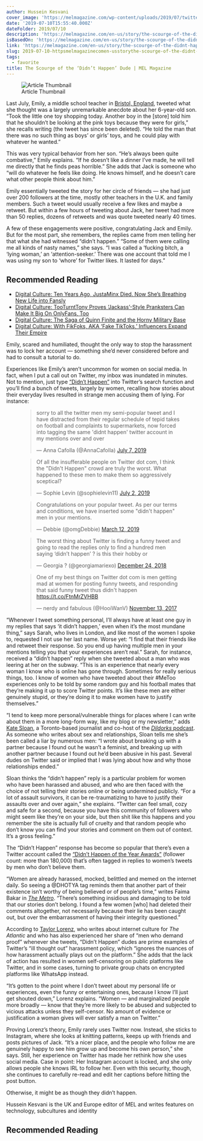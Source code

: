 ```yaml
---
author: Hussein Kesvani
cover_image: 'https://melmagazine.com/wp-content/uploads/2019/07/twitterguys.jpg'
date: '2019-07-10T15:55:40.000Z'
dateFolder: 2019/07/10
description: 'https://melmagazine.com/en-us/story/the-scourge-of-the-didnt-happen-dude'
isBasedOn: 'https://melmagazine.com/en-us/story/the-scourge-of-the-didnt-happen-dude'
link: 'https://melmagazine.com/en-us/story/the-scourge-of-the-didnt-happen-dude'
slug: 2019-07-10-httpsmelmagazinecomen-usstorythe-scourge-of-the-didnt-happen-dude
tags:
  - favorite
title: The Scourge of the ‘Didn’t Happen’ Dude | MEL Magazine
---
```

<figure><img alt="Article Thumbnail" data-loaded="loaded" data-src="https://melmagazine.com/wp-content/uploads/2019/07/twitterguys.jpg" src="https://melmagazine.com/wp-content/uploads/2019/07/twitterguys.jpg"/><figcaption>Article Thumbnail</figcaption></figure>
<p>Last July, Emily, a middle school teacher in <a href="https://en.wikipedia.org/wiki/Bristol">Bristol, England</a>, tweeted what she thought was a largely unremarkable anecdote about her 6-year-old son. “Took the little one toy shopping today. Another boy in the [store] told him that he shouldn’t be looking at the pink toys because they were for girls,” she recalls writing (the tweet has since been deleted). “He told the man that there was no such thing as boys’ or girls’ toys, and he could play with whatever he wanted.”</p>
<p>This was very typical behavior from her son. “He’s always been quite combative,” Emily explains. “If he doesn’t like a dinner I’ve made, he will tell me directly that he finds peas horrible.” She adds that Jack is someone who “will do whatever he feels like doing. He knows himself, and he doesn’t care what other people think about him.”</p>
<p>Emily essentially tweeted the story for her circle of friends — she had just over 200 followers at the time, mostly other teachers in the U.K. and family members. Such a tweet would usually receive a few likes and maybe a retweet. But within a few hours of tweeting about Jack, her tweet had more than 50 replies, dozens of retweets and was quote tweeted nearly 40 times.</p>
<p>A few of these engagements were positive, congratulating Jack and Emily. But for the most part, she remembers, the replies came from men telling her that what she had witnessed “didn’t happen.” “Some of them were calling me all kinds of nasty names,” she says. “I was called a ‘fucking bitch, a ‘lying woman,’ an ‘attention-seeker.’ There was one account that told me I was using my son to ‘whore’ for Twitter likes. It lasted for days.”</p>
<h2> Recommended Reading </h2>
<ul> <li> <a href="https://melmagazine.com/en-us/story/justaminx-nsfw">  Digital Culture:  Ten Years Ago, JustaMinx Died. Now She’s Breathing New Life into Fansly </a> </li> <li> <a href="https://melmagazine.com/en-us/story/tooturnttony-onlyfans">  Digital Culture:  TooTurntTony Proves ‘Jackass’-Style Pranksters Can Make It Big On OnlyFans, Too </a> </li> <li> <a href="https://melmagazine.com/en-us/story/quinn-finite-fort-bragg-onlyfans-porn">  Digital Culture:  The Saga of Quinn Finite and the Horny Military Base </a> </li> <li> <a href="https://melmagazine.com/en-us/story/fikfok-fake-tiktok-influencers">  Digital Culture:  With FikFoks, AKA ‘Fake TikToks,’ Influencers Expand Their Empire </a> </li> </ul>
<p>Emily, scared and humiliated, thought the only way to stop the harassment was to lock her account — something she’d never considered before and had to consult a tutorial to do.</p>
<p>Experiences like Emily’s aren’t uncommon for women on social media. In fact, when I put a call out on Twitter, my inbox was inundated in minutes. Not to mention, just type <a href="https://twitter.com/sophielevin11/status/1146120295784177664">“Didn’t Happen”</a> into Twitter’s search function and you’ll find a bunch of tweets, largely by women, recalling how stories about their everyday lives resulted in strange men accusing them of lying. For instance:</p>
<figure><blockquote data-dnt="true" data-width="550"><p>sorry to all the twitter men my semi-popular tweet and I have distracted from their regular schedule of tepid takes on football and complaints to supermarkets, now forced into tagging the same 'didnt happen' twitter account in my mentions over and over</p><p>— Anna Cafolla (@AnnaCafolla) <a href="https://twitter.com/AnnaCafolla/status/1147876263807389697?ref_src=twsrc%5Etfw">July 7, 2019</a></p></blockquote></figure>
<figure><blockquote data-dnt="true" data-width="550"><p>Of all the insufferable people on Twitter dot com, I think the "Didn't Happen" crowd are truly the worst. What happened to these men to make them so aggressively sceptical?</p><p>— Sophie Levin (@sophielevin11) <a href="https://twitter.com/sophielevin11/status/1146120295784177664?ref_src=twsrc%5Etfw">July 2, 2019</a></p></blockquote></figure>
<figure><blockquote data-dnt="true" data-width="550"><p>Congratulations on your popular tweet. As per our terms and conditions, we have inserted some "didn't happen" men in your mentions.</p><p>— Debbie (@omgDebbie) <a href="https://twitter.com/omgDebbie/status/1105424517613215744?ref_src=twsrc%5Etfw">March 12, 2019</a></p></blockquote></figure>
<figure><blockquote data-dnt="true" data-width="550"><p>The worst thing about Twitter is finding a funny tweet and going to read the replies only to find a hundred men saying ‘didn’t happen’ ? is this their hobby or</p><p>— Georgia ? (@georgiamariexo) <a href="https://twitter.com/georgiamariexo/status/1077291797922099200?ref_src=twsrc%5Etfw">December 24, 2018</a></p></blockquote></figure>
<figure><blockquote data-dnt="true" data-width="550"><p>One of my best things on Twitter dot com is men getting mad at women for posting funny tweets, and responding that said funny tweet thus didn't happen <a href="https://t.co/FtnMrZVHBB">https://t.co/FtnMrZVHBB</a></p><p>— nerdy and fabulous (@HooiWanV) <a href="https://twitter.com/HooiWanV/status/930059045171494912?ref_src=twsrc%5Etfw">November 13, 2017</a></p></blockquote></figure>
<p>“Whenever I tweet something personal, I’ll always have at least one guy in my replies that says ‘it didn’t happen,’ even when it’s the most mundane thing,” says Sarah, who lives in London, and like most of the women I spoke to, requested I not use her last name. Worse yet: “I find that their friends like and retweet their response. So you end up having multiple men in your mentions telling you that your experiences aren’t real.” Sarah, for instance, received a “didn’t happen” reply when she tweeted about a man who was leering at her on the subway. “This is an experience that nearly every woman I know who is online has gone through. Sometimes for really serious things, too. I know of women who have tweeted about their #MeToo experiences only to be told by some random guy and his football mates that they’re making it up to score Twitter points. It’s like these men are either genuinely stupid, or they’re doing it to make women have to justify themselves.”</p>
<p>“I tend to keep more personal/vulnerable things for places where I can write about them in a more long-form way, like my blog or my newsletter,” adds <a href="https://twitter.com/girly_juice?lang=en">Kate Sloan</a>, a Toronto-based journalist and co-host of the <a href="https://thedildorks.wordpress.com/"><i>Dildorks</i> podcast</a>. As someone who writes about sex and relationships, Sloan tells me she’s been called a liar by numerous men: “I wrote about breaking up with a partner because I found out he wasn’t a feminist, and breaking up with another partner because I found out he’d been abusive in his past. Several dudes on Twitter said or implied that I was lying about how and why those relationships ended.”</p>
<p>Sloan thinks the “didn’t happen” reply is a particular problem for women who have been harassed and abused, and who are then faced with the choice of not telling their stories online or being undermined publicly. “For a lot of assault survivors, it can be re-traumatizing to have to justify their assaults over and over again,” she explains. “Twitter can feel small, cozy and safe for a second, because you have this community of followers who might seem like they’re on your side, but then shit like this happens and you remember the site is actually full of cruelty and that random people who don’t know you can find your stories and comment on them out of context. It’s a gross feeling.”</p>
<p>The “Didn’t Happen” response has become so popular that there’s even a Twitter account called the <a href="https://twitter.com/_dhotya?lang=en">“Didn’t Happen of the Year Awards”</a> (follower count: more than 180,000) that’s often tagged in replies to women’s tweets by men who don’t believe them.</p>
<p>“Women are already harassed, mocked, belittled and memed on the internet daily. So seeing a @DHOTYA tag reminds them that another part of their existence isn’t worthy of being believed or of people’s time,” writes Faima Bakar in <a href="https://metro.co.uk/2019/03/11/why-do-men-keep-nominating-women-for-the-didnt-happen-of-the-year-awards-for-very-mundane-things-8770843/"><i>The Metro</i></a>. “There’s something insidious and damaging to be told that our stories don’t belong. I found a few women [who] had deleted their comments altogether, not necessarily because their lie has been caught out, but over the embarrassment of having their integrity questioned.”</p>
<p>According to <a href="https://twitter.com/TaylorLorenz?ref_src=twsrc%5Egoogle%7Ctwcamp%5Eserp%7Ctwgr%5Eauthor">Taylor Lorenz</a>, who writes about internet culture for <i>The Atlantic</i> and who has also experienced her share of “men who demand proof” whenever she tweets, “Didn’t Happen” dudes are prime examples of Twitter’s “ill thought out” harassment policy, which “ignores the nuances of how harassment actually plays out on the platform.” She adds that the lack of action has resulted in women self-censoring on public platforms like Twitter, and in some cases, turning to private group chats on encrypted platforms like WhatsApp instead.</p>
<p>“It’s gotten to the point where I don’t tweet about my personal life or experiences, even the funny or entertaining ones, because I know I’ll just get shouted down,” Lorenz explains. “Women — and marginalized people more broadly — know that they’re more likely to be abused and subjected to vicious attacks unless they self-censor. No amount of evidence or justification a woman gives will ever satisfy a man on Twitter.”</p>
<p>Proving Lorenz’s theory, Emily rarely uses Twitter now. Instead, she sticks to Instagram, where she looks at knitting patterns, keeps up with friends and posts pictures of Jack. “It’s a nicer place, and the people who follow me are genuinely happy to see him grow up and become his own person,” she says. Still, her experience on Twitter has made her rethink how she uses social media. Case in point: Her Instagram account is locked, and she only allows people she knows IRL to follow her. Even with this security, though, she continues to carefully re-read and edit her captions before hitting the post button.</p>
<p>Otherwise, it might be as though they didn’t happen.</p>
<p>Hussein Kesvani is the UK and Europe editor of MEL and writes features on technology, subcultures and identity</p>
<h2> Recommended Reading </h2>

